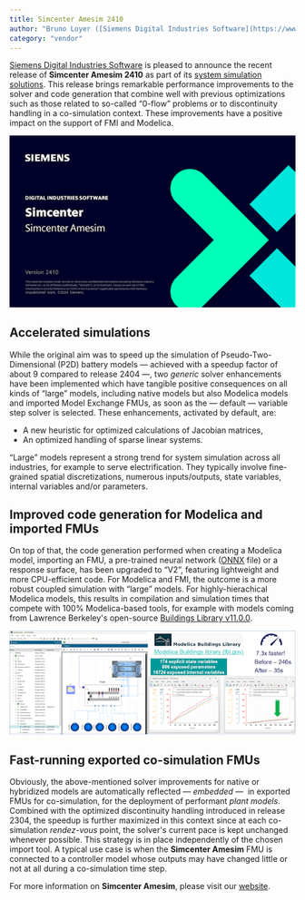 ```yaml
---
title: Simcenter Amesim 2410
author: "Bruno Loyer ([Siemens Digital Industries Software](https://www.sw.siemens.com/ ))"
category: "vendor"
---
```

[Siemens Digital Industries Software](https://www.sw.siemens.com/ ) is pleased to announce the recent release of **Simcenter&nbsp;Amesim&nbsp;2410** as part of its [system simulation solutions]( https://blogs.sw.siemens.com/simcenter/whats-new-in-simcenter-systems-simulation-2410/). This release brings remarkable performance improvements to the solver and code generation that combine well with previous optimizations such as those related to so-called &ldquo;0-flow&rdquo; problems or to discontinuity handling in a co-simulation context. These improvements have a positive impact on the support of FMI and Modelica.

![](amesim_banner_2410.png)

## Accelerated simulations
While the original aim was to speed up the simulation of Pseudo-Two-Dimensional (P2D) battery models 
&mdash;&nbsp;achieved with a speedup factor of about&nbsp;9 compared to release 2404&nbsp;&mdash;, two *generic* solver enhancements 
have been implemented which have tangible positive consequences on all kinds of &ldquo;large&rdquo; 
models, including native models but also Modelica models and imported Model Exchange FMUs, as soon as the &mdash;&nbsp;default&nbsp;&mdash; variable step solver is selected. These enhancements, activated by default, are:

* A new heuristic for optimized calculations of Jacobian matrices,
* An optimized handling of sparse linear systems.

&ldquo;Large&rdquo; models represent a strong trend for system simulation across all industries, for example to serve electrification. They typically involve fine-grained spatial discretizations, numerous inputs/outputs, state variables, internal variables and/or parameters. 

## Improved code generation for Modelica and imported FMUs
On top of that, the code generation performed when creating a Modelica 
model, importing an FMU, a pre-trained neural network ([ONNX](https://onnx.ai/ ) file) or a response surface, 
has been upgraded to &ldquo;V2&rdquo;, featuring lightweight and more CPU-efficient code. 
For Modelica and FMI, the 
outcome is a more robust coupled simulation with &ldquo;large&rdquo; models. For highly-hierachical Modelica
models, this results in compilation and simulation times that compete with 100% Modelica-based tools,
for example with models coming from Lawrence Berkeley's open-source [Buildings Library v11.0.0](https://simulationresearch.lbl.gov/modelica/ ). 

![](amesim_modelica_2410.png)

## Fast-running exported co-simulation FMUs
Obviously, the above-mentioned solver improvements for native or hybridized models are automatically reflected&nbsp;&mdash;&nbsp;*embedded*&nbsp;&mdash;&nbsp; in exported FMUs for co-simulation, for the deployment of performant *plant models*. Combined with the optimized discontinuity handling introduced in release 2304, the speedup is further maximized in this context since at each co-simulation *rendez-vous* point, the solver's current pace is kept unchanged whenever possible. 
This strategy is in place independently of the chosen import tool. A typical use case is when the **Simcenter&nbsp;Amesim** FMU is connected to a controller model whose outputs may have changed little or not at all during a co-simulation time step. 

For more information on **Simcenter&nbsp;Amesim**, please visit our [website](https://www.plm.automation.siemens.com/global/en/products/simcenter/simcenter-amesim.html ).
